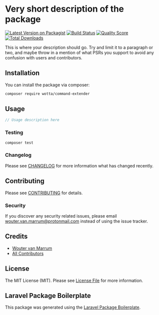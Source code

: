 # Very short description of the package

[![Latest Version on Packagist](https://img.shields.io/packagist/v/wotta/command-extender.svg?style=flat-square)](https://packagist.org/packages/wotta/command-extender)
[![Build Status](https://img.shields.io/travis/wotta/command-extender/master.svg?style=flat-square)](https://travis-ci.org/wotta/command-extender)
[![Quality Score](https://img.shields.io/scrutinizer/g/wotta/command-extender.svg?style=flat-square)](https://scrutinizer-ci.com/g/wotta/command-extender)
[![Total Downloads](https://img.shields.io/packagist/dt/wotta/command-extender.svg?style=flat-square)](https://packagist.org/packages/wotta/command-extender)

This is where your description should go. Try and limit it to a paragraph or two, and maybe throw in a mention of what PSRs you support to avoid any confusion with users and contributors.

## Installation

You can install the package via composer:

```bash
composer require wotta/command-extender
```

## Usage

``` php
// Usage description here
```

### Testing

``` bash
composer test
```

### Changelog

Please see [CHANGELOG](CHANGELOG.md) for more information what has changed recently.

## Contributing

Please see [CONTRIBUTING](CONTRIBUTING.md) for details.

### Security

If you discover any security related issues, please email wouter.van.marrum@protonmail.com instead of using the issue tracker.

## Credits

- [Wouter van Marrum](https://github.com/wotta)
- [All Contributors](../../contributors)

## License

The MIT License (MIT). Please see [License File](LICENSE.md) for more information.

## Laravel Package Boilerplate

This package was generated using the [Laravel Package Boilerplate](https://laravelpackageboilerplate.com).